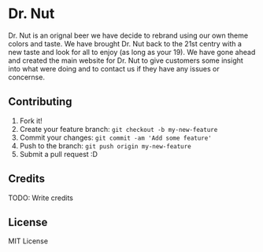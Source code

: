 # Dr. Nut

Dr. Nut is an orignal beer we have decide to rebrand using our own theme colors and taste. We have brought Dr. Nut back to the 21st centry with a new taste and look for all to enjoy (as long as your 19). We have gone ahead and created the main website for Dr. Nut to give customers some insight into what were doing and to contact us if they have any issues or concernse.


## Contributing

1. Fork it!
2. Create your feature branch: `git checkout -b my-new-feature`
3. Commit your changes: `git commit -am 'Add some feature'`
4. Push to the branch: `git push origin my-new-feature`
5. Submit a pull request :D

## Credits

TODO: Write credits

## License

MIT License